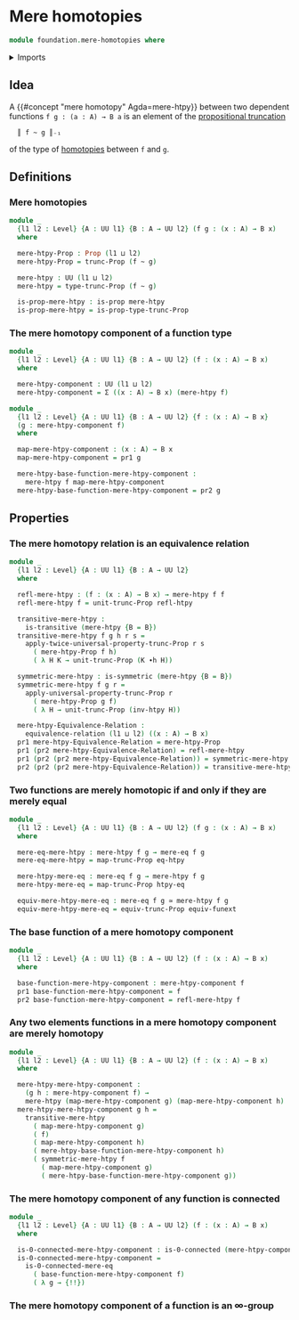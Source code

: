 # Mere homotopies

```agda
module foundation.mere-homotopies where
```

<details><summary>Imports</summary>

```agda
open import foundation.0-connected-types
open import foundation.binary-relations
open import foundation.dependent-pair-types
open import foundation.equivalence-relations
open import foundation.equivalences
open import foundation.function-extensionality
open import foundation.functoriality-propositional-truncation
open import foundation.homotopies
open import foundation-core.mere-equality
open import foundation.propositional-truncations
open import foundation.propositions
open import foundation.universe-levels
```

</details>

## Idea

A {{#concept "mere homotopy" Agda=mere-htpy}} between two dependent functions
`f g : (a : A) → B a` is an element of the
[propositional truncation](foundation.propositional-truncations.md)

```text
  ║ f ~ g ║₋₁
```

of the type of [homotopies](foundation-core.homotopies.md) between `f` and `g`.

## Definitions

### Mere homotopies

```agda
module _
  {l1 l2 : Level} {A : UU l1} {B : A → UU l2} (f g : (x : A) → B x)
  where

  mere-htpy-Prop : Prop (l1 ⊔ l2)
  mere-htpy-Prop = trunc-Prop (f ~ g)

  mere-htpy : UU (l1 ⊔ l2)
  mere-htpy = type-trunc-Prop (f ~ g)

  is-prop-mere-htpy : is-prop mere-htpy
  is-prop-mere-htpy = is-prop-type-trunc-Prop
```

### The mere homotopy component of a function type

```agda
module _
  {l1 l2 : Level} {A : UU l1} {B : A → UU l2} (f : (x : A) → B x)
  where

  mere-htpy-component : UU (l1 ⊔ l2)
  mere-htpy-component = Σ ((x : A) → B x) (mere-htpy f)

module _
  {l1 l2 : Level} {A : UU l1} {B : A → UU l2} {f : (x : A) → B x}
  (g : mere-htpy-component f)
  where

  map-mere-htpy-component : (x : A) → B x
  map-mere-htpy-component = pr1 g

  mere-htpy-base-function-mere-htpy-component :
    mere-htpy f map-mere-htpy-component
  mere-htpy-base-function-mere-htpy-component = pr2 g
```

## Properties

### The mere homotopy relation is an equivalence relation

```agda
module _
  {l1 l2 : Level} {A : UU l1} {B : A → UU l2}
  where

  refl-mere-htpy : (f : (x : A) → B x) → mere-htpy f f
  refl-mere-htpy f = unit-trunc-Prop refl-htpy

  transitive-mere-htpy :
    is-transitive (mere-htpy {B = B})
  transitive-mere-htpy f g h r s =
    apply-twice-universal-property-trunc-Prop r s
      ( mere-htpy-Prop f h)
      ( λ H K → unit-trunc-Prop (K ∙h H))

  symmetric-mere-htpy : is-symmetric (mere-htpy {B = B})
  symmetric-mere-htpy f g r =
    apply-universal-property-trunc-Prop r
      ( mere-htpy-Prop g f)
      ( λ H → unit-trunc-Prop (inv-htpy H))

  mere-htpy-Equivalence-Relation :
    equivalence-relation (l1 ⊔ l2) ((x : A) → B x)
  pr1 mere-htpy-Equivalence-Relation = mere-htpy-Prop
  pr1 (pr2 mere-htpy-Equivalence-Relation) = refl-mere-htpy
  pr1 (pr2 (pr2 mere-htpy-Equivalence-Relation)) = symmetric-mere-htpy
  pr2 (pr2 (pr2 mere-htpy-Equivalence-Relation)) = transitive-mere-htpy
```

### Two functions are merely homotopic if and only if they are merely equal

```agda
module _
  {l1 l2 : Level} {A : UU l1} {B : A → UU l2} (f g : (x : A) → B x)
  where

  mere-eq-mere-htpy : mere-htpy f g → mere-eq f g
  mere-eq-mere-htpy = map-trunc-Prop eq-htpy

  mere-htpy-mere-eq : mere-eq f g → mere-htpy f g
  mere-htpy-mere-eq = map-trunc-Prop htpy-eq

  equiv-mere-htpy-mere-eq : mere-eq f g ≃ mere-htpy f g
  equiv-mere-htpy-mere-eq = equiv-trunc-Prop equiv-funext
```

### The base function of a mere homotopy component

```agda
module _
  {l1 l2 : Level} {A : UU l1} {B : A → UU l2} (f : (x : A) → B x)
  where

  base-function-mere-htpy-component : mere-htpy-component f
  pr1 base-function-mere-htpy-component = f
  pr2 base-function-mere-htpy-component = refl-mere-htpy f
```

### Any two elements functions in a mere homotopy component are merely homotopy

```agda
module _
  {l1 l2 : Level} {A : UU l1} {B : A → UU l2} (f : (x : A) → B x)
  where

  mere-htpy-mere-htpy-component :
    (g h : mere-htpy-component f) →
    mere-htpy (map-mere-htpy-component g) (map-mere-htpy-component h)
  mere-htpy-mere-htpy-component g h =
    transitive-mere-htpy
      ( map-mere-htpy-component g)
      ( f)
      ( map-mere-htpy-component h)
      ( mere-htpy-base-function-mere-htpy-component h)
      ( symmetric-mere-htpy f
        ( map-mere-htpy-component g)
        ( mere-htpy-base-function-mere-htpy-component g))
```

### The mere homotopy component of any function is connected

```agda
module _
  {l1 l2 : Level} {A : UU l1} {B : A → UU l2} (f : (x : A) → B x)
  where

  is-0-connected-mere-htpy-component : is-0-connected (mere-htpy-component f)
  is-0-connected-mere-htpy-component =
    is-0-connected-mere-eq
      ( base-function-mere-htpy-component f)
      ( λ g → {!!})
```

### The mere homotopy component of a function is an ∞-group
